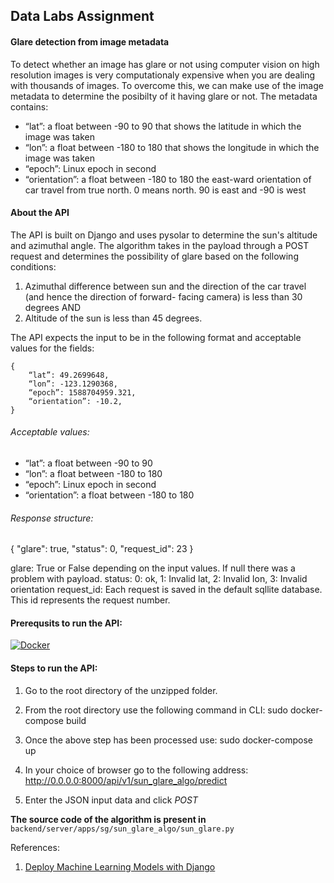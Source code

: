 Data Labs Assignment
--------------------

#### Glare detection from image metadata

To detect whether an image has glare or not using computer vision on high resolution images is very computationaly expensive when you are dealing with thousands of images.
To overcome this, we can make use of the image metadata to determine the posibilty of it having glare or not.
The metadata contains:

- “lat”: a float between -90 to 90 that shows the latitude in which the image was taken
- “lon”: a float between -180 to 180 that shows the longitude in which the image was taken
- “epoch”: Linux epoch in second
- “orientation”: a float between -180 to 180 the east-ward orientation of car travel from true
north. 0 means north. 90 is east and -90 is west

#### About the API

The API is built on Django and uses pysolar to determine the sun's altitude and azimuthal angle. The algorithm takes in the payload through a POST request and determines the possibility of glare based on the following conditions:

1. Azimuthal difference between sun and the direction of the car travel (and hence the
direction of forward- facing camera) is less than 30 degrees AND
2. Altitude of the sun is less than 45 degrees.

The API expects the input to be in the following format and acceptable values for the fields:

```
{
	“lat”: 49.2699648,
	“lon”: -123.1290368,
	“epoch”: 1588704959.321,
	“orientation”: -10.2,
}
```

###### Acceptable values:

- “lat”: a float between -90 to 90 
- “lon”: a float between -180 to 180
- “epoch”: Linux epoch in second
- “orientation”: a float between -180 to 180 

###### Response structure:

{
    "glare": true,
    "status": 0,
    "request_id": 23
}

glare: True or False depending on the input values. If null there was a problem with payload.
status: 0: ok, 1: Invalid lat, 2: Invalid lon, 3: Invalid orientation
request_id: Each request is saved in the default sqllite database. This id represents the request number.


#### Prerequsits to run the API:
[![Docker](https://img.shields.io/badge/<Docker>-<blue>)](https://www.docker.com/products/docker-desktop)

#### Steps to run the API:

1. Go to the root directory of the unzipped folder.

2. From the root directory use the following command in CLI: sudo docker-compose build

3. Once the above step has been processed use: sudo docker-compose up

4. In your choice of browser go to the following address: <http://0.0.0.0:8000/api/v1/sun_glare_algo/predict>

5. Enter the JSON input data and click _POST_

**The source code of the algorithm is present in** ```backend/server/apps/sg/sun_glare_algo/sun_glare.py```


References:
1. [Deploy Machine Learning Models with Django](https://www.deploymachinelearning.com/#introduction)



